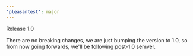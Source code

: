 ```yaml
---
'pleasantest': major
---
```


Release 1.0

There are no breaking changes, we are just bumping the version to 1.0, so from now going forwards, we'll be following post-1.0 semver.
